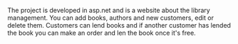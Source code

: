 The project is developed in asp.net and is a website about the library management. You can add books, authors and new customers, edit or delete them. Customers can lend books and if another customer has lended the book you can make an order and len the book once it's free.
